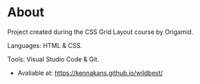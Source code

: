 # About

Project created during the CSS Grid Layout course by Origamid. 

Languages: HTML & CSS. 

Tools: Visual Studio Code & Git. 

- Avaliable at: https://kennakans.github.io/wildbest/
